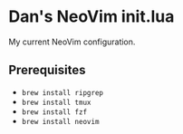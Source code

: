 # Dan's NeoVim init.lua

My current NeoVim configuration.

## Prerequisites

- `brew install ripgrep`
- `brew install tmux`
- `brew install fzf`
- `brew install neovim`
